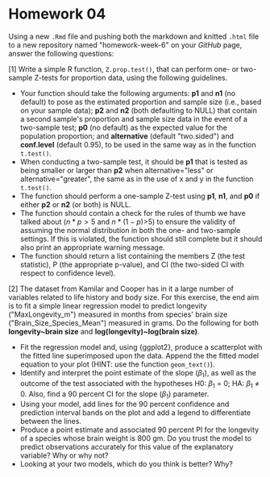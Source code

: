 Homework 04
================

Using a new `.Rmd` file and pushing both the markdown and knitted `.html` file to a new repository named "homework-week-6" on your *GitHub* page, answer the following questions:

\[1\] Write a simple R function, `Z.prop.test()`, that can perform one- or two-sample Z-tests for proportion data, using the following guidelines.

-   Your function should take the following arguments: **p1** and **n1** (no default) to pose as the estimated proportion and sample size (i.e., based on your sample data); **p2** and **n2** (both defaulting to NULL) that contain a second sample's proportion and sample size data in the event of a two-sample test; **p0** (no default) as the expected value for the population proportion; and **alternative** (default "two.sided") and **conf.level** (default 0.95), to be used in the same way as in the function `t.test()`.
-   When conducting a two-sample test, it should be **p1** that is tested as being smaller or larger than **p2** when alternative="less" or alternative="greater", the same as in the use of x and y in the function `t.test()`.
-   The function should perform a one-sample Z-test using **p1**, **n1**, and **p0** if either **p2** or **n2** (or both) is NULL.
-   The function should contain a check for the rules of thumb we have talked about (*n* \* *p* &gt; 5 and *n* \* (1 − *p*)&gt;5) to ensure the validity of assuming the normal distribution in both the one- and two-sample settings. If this is violated, the function should still complete but it should also print an appropriate warning message.
-   The function should return a list containing the members Z (the test statistic), P (the appropriate p-value), and CI (the two-sided CI with respect to confidence level).

\[2\] The dataset from Kamilar and Cooper has in it a large number of variables related to life history and body size. For this exercise, the end aim is to fit a simple linear regression model to predict longevity ("MaxLongevity\_m") measured in months from species' brain size ("Brain\_Size\_Species\_Mean") measured in grams. Do the following for both **longevity~brain size** and **log(longevity)~log(brain size)**.

-   Fit the regression model and, using {ggplot2}, produce a scatterplot with the fitted line superimposed upon the data. Append the the fitted model equation to your plot (HINT: use the function `geom_text()`).
-   Identify and interpret the point estimate of the slope (*β*<sub>1</sub>), as well as the outcome of the test associated with the hypotheses H0: *β*<sub>1</sub> = 0; HA: *β*<sub>1</sub> ≠ 0. Also, find a 90 percent CI for the slope (*β*<sub>1</sub>) parameter.
-   Using your model, add lines for the 90 percent confidence and prediction interval bands on the plot and add a legend to differentiate between the lines.
-   Produce a point estimate and associated 90 percent PI for the longevity of a species whose brain weight is 800 gm. Do you trust the model to predict observations accurately for this value of the explanatory variable? Why or why not?
-   Looking at your two models, which do you think is better? Why?
